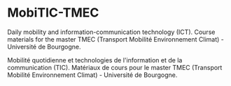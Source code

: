 MobiTIC-TMEC
============

Daily mobility and information-communication technology (ICT). Course materials for the master TMEC (Transport Mobilité Environnement Climat) - Université de Bourgogne.

Mobilité quotidienne et technologies de l'information et de la communication (TIC). Matériaux de cours pour le master TMEC (Transport Mobilité Environnement Climat) - Université de Bourgogne.
